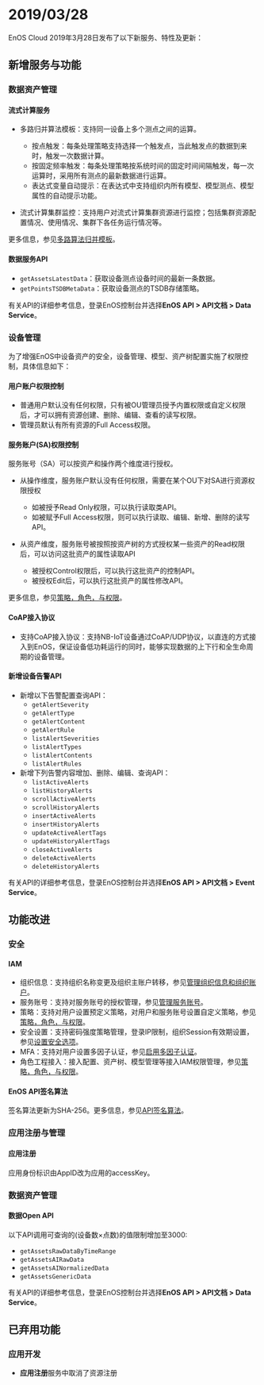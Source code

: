 # 2019/03/28

EnOS Cloud 2019年3月28日发布了以下新服务、特性及更新：

## 新增服务与功能

### 数据资产管理

#### 流式计算服务

- 多路归并算法模板：支持同一设备上多个测点之间的运算。
  - 按点触发：每条处理策略支持选择一个触发点，当此触发点的数据到来时，触发一次数据计算。
  - 按固定频率触发：每条处理策略按系统时间的固定时间间隔触发，每一次运算时，采用所有测点的最新数据进行运算。
  - 表达式变量自动提示：在表达式中支持组织内所有模型、模型测点、模型属性的自动提示功能。

- 流式计算集群监控：支持用户对流式计算集群资源进行监控；包括集群资源配置情况、使用情况、集群下各任务运行情况等。

更多信息，参见[多路算法归并模板](https://www.envisioniot.com/docs/data-asset/zh_CN/latest/learn/multi_point_overview.html)。

#### 数据服务API

- `getAssetsLatestData`：获取设备测点设备时间的最新一条数据。
- `getPointsTSDBMetaData`：获取设备测点的TSDB存储策略。

有关API的详细参考信息，登录EnOS控制台并选择**EnOS API > API文档 > Data Service**。

### 设备管理

为了增强EnOS中设备资产的安全，设备管理、模型、资产树配置实施了权限控制，具体信息如下：

#### 用户账户权限控制

- 普通用户默认没有任何权限，只有被OU管理员授予内置权限或自定义权限后，才可以拥有资源创建、删除、编辑、查看的读写权限。
- 管理员默认有所有资源的Full Access权限。

#### 服务账户(SA)权限控制

服务账号（SA）可以按资产和操作两个维度进行授权。

- 从操作维度，服务账户默认没有任何权限，需要在某个OU下对SA进行资源权限授权
  - 如被授予Read Only权限，可以执行读取类API。
  - 如被赋予Full Access权限，则可以执行读取、编辑、新增、删除的读写API。

- 从资产维度，服务账号被按照按资产树的方式授权某一些资产的Read权限后，可以访问这批资产的属性读取API
  - 被授权Control权限后，可以执行这批资产的控制API。
  - 被授权Edit后，可以执行这批资产的属性修改API。

更多信息，参见[策略，角色，与权限](https://www.envisioniot.com/docs/iam/zh_CN/latest/access_policy.html)。

#### CoAP接入协议

- 支持CoAP接入协议：支持NB-IoT设备通过CoAP/UDP协议，以直连的方式接入到EnOS，保证设备低功耗运行的同时，能够实现数据的上下行和全生命周期的设备管理。

#### 新增设备告警API

- 新增以下告警配置查询API：
  - `getAlertSeverity`
  - `getAlertType`
  - `getAlertContent`
  - `getAlertRule`
  - `listAlertSeverities`
  - `listAlertTypes`
  - `listAlertContents`
  - `listAlertRules`
- 新增下列告警内容增加、删除、编辑、查询API：
  - `listActiveAlerts`
  - `listHistoryAlerts`
  - `scrollActiveAlerts`
  - `scrollHistoryAlerts`
  - `insertActiveAlerts`
  - `insertHistoryAlerts`
  - `updateActiveAlertTags`
  - `updateHistoryAlertTags`
  - `closeActiveAlerts`
  - `deleteActiveAlerts`
  - `deleteHistoryAlerts`
  
有关API的详细参考信息，登录EnOS控制台并选择**EnOS API > API文档 > Event Service**。

## 功能改进
  
### 安全
  
#### IAM
  
- 组织信息：支持组织名称变更及组织主账户转移，参见[管理组织信息和组织账户](https://www.envisioniot.com/docs/iam/zh_CN/latest/howto/managing_org_info_account.html)。
- 服务账号：支持对服务账号的授权管理，参见[管理服务账号](https://www.envisioniot.com/docs/iam/zh_CN/latest/howto/service_account/managing_service_account.html)。
- 策略：支持对用户设置预定义策略，对用户和服务账号设置自定义策略，参见[策略，角色，与权限](https://www.envisioniot.com/docs/iam/zh_CN/latest/access_policy.html)。
- 安全设置：支持密码强度策略管理，登录IP限制，组织Session有效期设置，参见[设置安全选项](https://www.envisioniot.com/docs/iam/zh_CN/latest/howto/user/managing_security_settings.html)。
- MFA：支持对用户设置多因子认证，参见[启用多因子认证](https://www.envisioniot.com/docs/iam/zh_CN/latest/howto/user/enabling_multi_factor_auth.html)。
- 角色工程接入：接入配置、资产树、模型管理等接入IAM权限管理，参见[策略，角色，与权限](https://www.envisioniot.com/docs/iam/zh_CN/latest/access_policy.html)。


#### EnOS API签名算法

签名算法更新为SHA-256。更多信息，参见[API签名算法](https://www.envisioniot.com/docs/app-development/zh_CN/latest/generating_signature.html)。

### 应用注册与管理

#### 应用注册

应用身份标识由AppID改为应用的accessKey。


### 数据资产管理

#### 数据Open API

以下API调用可查询的(设备数×点数)的值限制增加至3000:
   
- `getAssetsRawDataByTimeRange`
- `getAssetsAIRawData`
- `getAssetsAINormalizedData`
- `getAssetsGenericData`

有关API的详细参考信息，登录EnOS控制台并选择**EnOS API > API文档 > Data Service**。

## 已弃用功能

### 应用开发

- **应用注册**服务中取消了资源注册

